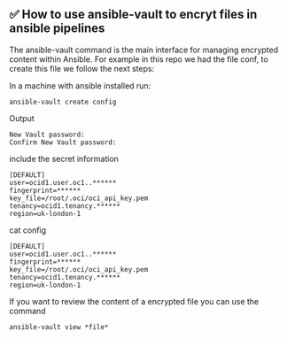
## ✅ How to use ansible-vault to encryt files in ansible pipelines

The ansible-vault command is the main interface for managing encrypted content within Ansible. For example in this repo we had the file conf, to create this file we follow the next steps:

In a machine with ansible installed run:

````
ansible-vault create config
````

Output
````
New Vault password: 
Confirm New Vault password:
````

include the secret information
````
[DEFAULT]
user=ocid1.user.oc1..******
fingerprint=******
key_file=/root/.oci/oci_api_key.pem
tenancy=ocid1.tenancy.******
region=uk-london-1
````

cat config
````
[DEFAULT]
user=ocid1.user.oc1..******
fingerprint=******
key_file=/root/.oci/oci_api_key.pem
tenancy=ocid1.tenancy.******
region=uk-london-1
````

If you want to review the content of a encrypted file you can use the command 
````
ansible-vault view *file* 
````
